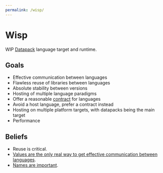 ```yaml
---
permalink: /wisp/
---
```


# Wisp

WIP [Datapack](datapacks.md) language target and runtime.

## Goals

- Effective communication between languages
- Flawless reuse of libraries between languages
- Absolute stability between versions
- Hosting of multiple language paradigms
- Offer a reasonable [contract](contract.md) for languages
- Avoid a host language, prefer a contract instead
- Hosting on multiple platform targets, with datapacks being the main target
- Performance

## Beliefs

- Reuse is critical.
- [Values are the only real way to get effective communication between languages](wisp/data.md).
- [Names are important](wisp/names.md).
